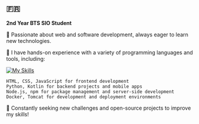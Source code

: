 ## 🇫🇷

**2nd Year BTS SIO Student**

🔧 Passionate about web and software development, always eager to learn new technologies.

🌱 I have hands-on experience with a variety of programming languages and tools, including:

[![My Skills](https://skillicons.dev/icons?i=js,html,css,py,kotlin,nodejs,npm,docker)](https://skillicons.dev)

    HTML, CSS, JavaScript for frontend development
    Python, Kotlin for backend projects and mobile apps
    Node.js, npm for package management and server-side development
    Docker, Tomcat for development and deployment environments

🚀 Constantly seeking new challenges and open-source projects to improve my skills!
